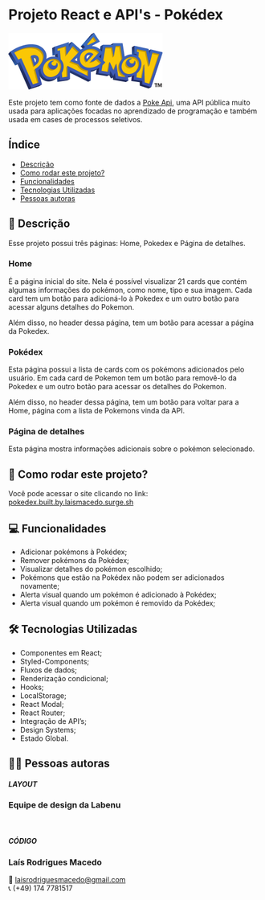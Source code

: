 # Projeto React e API's - Pokédex

![logo-pokemon](./src/assets/logo-pokemon.png)

Este projeto tem como fonte de dados a [Poke Api](https://pokeapi.co/), uma API pública muito usada para aplicações focadas no aprendizado de programação e também usada em cases de processos seletivos.

## Índice
- [Descrição](#descrição)
- [Como rodar este projeto?](#como-rodar-este-projeto-?)
- [Funcionalidades](#funcionalidades)
- [Tecnologias Utilizadas](#tecnologias-utilizadas)
- [Pessoas autoras](#pessoas-autoras)


## 📝 Descrição
Esse projeto possui três páginas: Home, Pokedex e Página de detalhes.

### Home
É a página inicial do site. Nela é possível visualizar 21 cards que contém algumas informações do pokémon, como nome, tipo e sua imagem. Cada card tem um botão para adicioná-lo à Pokedex e um outro botão para acessar alguns detalhes do Pokemon. 

Além disso, no header dessa página, tem um botão para acessar a página da Pokedex.

### Pokédex
Esta página possui a lista de cards com os pokémons adicionados pelo usuário. Em cada card de Pokemon tem um botão para removê-lo da Pokedex e um outro botão para acessar os detalhes do Pokemon. 

Além disso, no header dessa página, tem um botão para voltar para a Home, página com a lista de Pokemons vinda da API.


### Página de detalhes
Esta página mostra informações adicionais sobre o pokémon selecionado.

## 📌 Como rodar este projeto?
Você pode acessar o site clicando no link:
<br/>
[pokedex.built.by.laismacedo.surge.sh](https://pokedex.built.by.laismacedo.surge.sh/)


## 💻 Funcionalidades
- Adicionar pokémons à Pokédex;
- Remover pokémons da Pokédex;
- Visualizar detalhes do pokémon escolhido;
- Pokémons que estão na Pokédex não podem ser adicionados novamente;
- Alerta visual quando um pokémon é adicionado à Pokédex;
- Alerta visual quando um pokémon é removido da Pokédex;

## 🛠 Tecnologias Utilizadas

- Componentes em React;
- Styled-Components; 
- Fluxos de dados; 
- Renderização condicional;
- Hooks;
- LocalStorage; 
- React Modal;
- React Router;
- Integração de API’s;
- Design Systems;
- Estado Global.

## 👩‍💻 Pessoas autoras


##### LAYOUT
### Equipe de design da Labenu
<br/>

##### CÓDIGO 
### Laís Rodrigues Macedo 
📧 laisrodriguesmacedo@gmail.com <br/>
📞 (+49) 174 7781517




